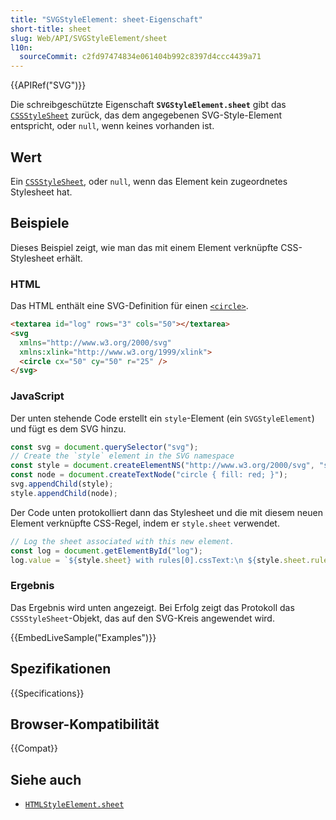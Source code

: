```yaml
---
title: "SVGStyleElement: sheet-Eigenschaft"
short-title: sheet
slug: Web/API/SVGStyleElement/sheet
l10n:
  sourceCommit: c2fd97474834e061404b992c8397d4ccc4439a71
---
```


{{APIRef("SVG")}}

Die schreibgeschützte Eigenschaft **`SVGStyleElement.sheet`** gibt das [`CSSStyleSheet`](/de/docs/Web/API/CSSStyleSheet) zurück, das dem angegebenen SVG-Style-Element entspricht, oder `null`, wenn keines vorhanden ist.

## Wert

Ein [`CSSStyleSheet`](/de/docs/Web/API/CSSStyleSheet), oder `null`, wenn das Element kein zugeordnetes Stylesheet hat.

## Beispiele

Dieses Beispiel zeigt, wie man das mit einem Element verknüpfte CSS-Stylesheet erhält.

### HTML

Das HTML enthält eine SVG-Definition für einen [`<circle>`](/de/docs/Web/SVG/Reference/Element/circle).

```html
<textarea id="log" rows="3" cols="50"></textarea>
<svg
  xmlns="http://www.w3.org/2000/svg"
  xmlns:xlink="http://www.w3.org/1999/xlink">
  <circle cx="50" cy="50" r="25" />
</svg>
```

### JavaScript

Der unten stehende Code erstellt ein `style`-Element (ein `SVGStyleElement`) und fügt es dem SVG hinzu.

```js
const svg = document.querySelector("svg");
// Create the `style` element in the SVG namespace
const style = document.createElementNS("http://www.w3.org/2000/svg", "style");
const node = document.createTextNode("circle { fill: red; }");
svg.appendChild(style);
style.appendChild(node);
```

Der Code unten protokolliert dann das Stylesheet und die mit diesem neuen Element verknüpfte CSS-Regel, indem er `style.sheet` verwendet.

```js
// Log the sheet associated with this new element.
const log = document.getElementById("log");
log.value = `${style.sheet} with rules[0].cssText:\n ${style.sheet.rules[0].cssText}`;
```

### Ergebnis

Das Ergebnis wird unten angezeigt.
Bei Erfolg zeigt das Protokoll das `CSSStyleSheet`-Objekt, das auf den SVG-Kreis angewendet wird.

{{EmbedLiveSample("Examples")}}

## Spezifikationen

{{Specifications}}

## Browser-Kompatibilität

{{Compat}}

## Siehe auch

- [`HTMLStyleElement.sheet`](/de/docs/Web/API/HTMLStyleElement/sheet)
